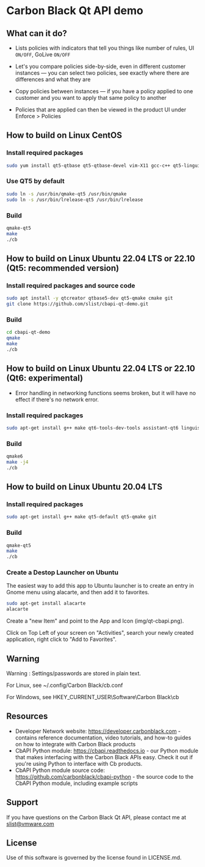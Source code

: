 # Carbon Black Qt API demo

## What can it do? 

* Lists policies with indicators that tell you things like number of rules, UI `ON/OFF`, GoLive `ON/OFF` 

* Let's you compare policies side-by-side, even in different customer instances — you can select two policies, see exactly where there are differences and what they are 

* Copy policies between instances — if you have a policy applied to one customer and you want to apply that same policy to another 

* Policies that are applied can then be viewed in the product UI under Enforce > Policies 


## How to build on Linux CentOS

### Install required packages
``` sh
sudo yum install qt5-qtbase qt5-qtbase-devel vim-X11 gcc-c++ qt5-linguist git
```
### Use QT5 by default
``` sh
sudo ln -s /usr/bin/qmake-qt5 /usr/bin/qmake
sudo ln -s /usr/bin/lrelease-qt5 /usr/bin/lrelease
``` 
### Build
``` sh
qmake-qt5
make
./cb
```

## How to build on Linux Ubuntu 22.04 LTS or 22.10 (Qt5: recommended version)

### Install required packages and source code
``` sh
sudo apt install -y qtcreator qtbase5-dev qt5-qmake cmake git
git clone https://github.com/slist/cbapi-qt-demo.git
```

### Build
``` sh
cd cbapi-qt-demo
qmake
make
./cb
``` 

## How to build on Linux Ubuntu 22.04 LTS or 22.10 (Qt6: experimental)
* Error handling in networking functions seems broken, but it will have no effect if there's no network error.

### Install required packages
``` sh
sudo apt-get install g++ make qt6-tools-dev-tools assistant-qt6 linguist-qt6 designer-qt6 qt6-base-dev qt6-base-dev-tools libqt6core5compat6 libqt6core5compat6-dev git
```

### Build
``` sh
qmake6
make -j4
./cb
```


## How to build on Linux Ubuntu 20.04 LTS

### Install required packages
``` sh
sudo apt-get install g++ make qt5-default qt5-qmake git
```
### Build
``` sh
qmake-qt5
make
./cb
``` 

### Create a Destop Launcher on Ubuntu

The easiest way to add this app to Ubuntu launcher is to create an entry in Gnome menu using alacarte, and then add it to favorites.

``` sh
sudo apt-get install alacarte
alacarte
``` 

Create a "new Item" and point to the App and Icon (img/qt-cbapi.png).

Click on Top Left of your screen on "Activities", search your newly created application, right click to "Add to Favorites".

## Warning

Warning : Settings/passwords are stored in plain text.

For Linux, see ~/.config/Carbon Black/cb.conf

For Windows, see HKEY_CURRENT_USER\Software\Carbon Black\cb

## Resources

* Developer Network website: https://developer.carbonblack.com - contains reference documentation, video tutorials, and how-to guides on how to integrate with Carbon Black products
* CbAPI Python module: https://cbapi.readthedocs.io - our Python module that makes interfacing with the Carbon Black APIs easy. Check it out if you're using Python to interface with Cb products.
* CbAPI Python module source code: https://github.com/carbonblack/cbapi-python - the source code to the CbAPI Python module, including example scripts

## Support

If you have questions on the Carbon Black Qt API, please contact me at slist@vmware.com

## License

Use of this software is governed by the license found in LICENSE.md.
